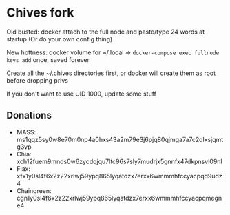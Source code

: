 # Chives fork

Old busted: docker attach to the full node and paste/type 24 words at startup (Or do your own config thing)

New hottness: docker volume for ~/.local => `docker-compose exec fullnode keys add` once, saved forever.

Create all the ~/.chives directories first, or docker will create them as root before dropping privs

If you don't want to use UID 1000, update some stuff


## Donations

* MASS: ms1qqz5sy0w8e70m0np4a0hxs43a2m79e3j6pjq80qjmga7a7c2dlxsjqmtg3vp
* Chia: xch12fuem9mnds0w6zycdqjqu7ltc96s7sly7mudrjx5gnnfx47dkpnsvl09nl
* Flax: xfx1y0sl4f6x2z22xrlwj59ypq865lyqatdzx7erxx6wmmmhfccyacpqd9udz4
* Chaingreen: cgn1y0sl4f6x2z22xrlwj59ypq865lyqatdzx7erxx6wmmmhfccyacpqmegne4
